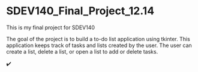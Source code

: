 # SDEV140_Final_Project_12.14

This is my final project for SDEV140

The goal of the project is to build a to-do list application using tkinter. 
This application keeps track of tasks and lists created by the user. 
The user can create a list, delete a list, or open a list to add or delete tasks.

✔️
